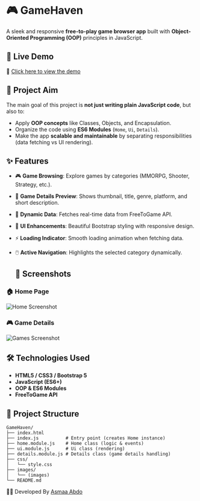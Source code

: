 # 🎮 GameHaven  
A sleek and responsive **free-to-play game browser app** built with **Object-Oriented Programming (OOP)** principles in JavaScript.  

## 🚀 Live Demo  
🔗 [Click here to view the demo](https://game-haven-sandy.vercel.app/)  

## 🎯 Project Aim  
The main goal of this project is **not just writing plain JavaScript code**, but also to:  
- Apply **OOP concepts** like Classes, Objects, and Encapsulation.  
- Organize the code using **ES6 Modules** (`Home`, `Ui`, `Details`).  
- Make the app **scalable and maintainable** by separating responsibilities (data fetching vs UI rendering).  

## ✨ Features  
- 🎮 **Game Browsing**: Explore games by categories (MMORPG, Shooter, Strategy, etc.).  
- 📸 **Game Details Preview**: Shows thumbnail, title, genre, platform, and short description.  
- 🔄 **Dynamic Data**: Fetches real-time data from FreeToGame API.  
- 🎨 **UI Enhancements**: Beautiful Bootstrap styling with responsive design.  
- ⚡ **Loading Indicator**: Smooth loading animation when fetching data.  
- 🖱️ **Active Navigation**: Highlights the selected category dynamically.

  ## 📸 Screenshots  
### 🏠 Home Page  
![Home Screenshot](https://github.com/user-attachments/assets/f99d18bc-519e-4bcd-9952-19cb22a05feb)  

### 🎮 Game Details 
![Games Screenshot](https://github.com/user-attachments/assets/9c19a53f-86d4-4f57-90cd-fd6178949419)  

## 🛠️ Technologies Used  
- **HTML5 / CSS3 / Bootstrap 5**  
- **JavaScript (ES6+)**  
- **OOP & ES6 Modules**  
- **FreeToGame API**

## 📂 Project Structure  
```tree
GameHaven/
├── index.html
├── index.js          # Entry point (creates Home instance)
├── home.module.js    # Home class (logic & events)
├── ui.module.js      # Ui class (rendering)
├── details.module.js # Details class (game details handling)
├── css/
│   └── style.css
├── images/
│   └── (images)
└── README.md
```

👩‍💻 Developed By [Asmaa Abdo](https://github.com/asmaa-abdo22) 

